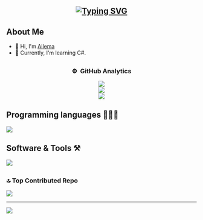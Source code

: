 



  
<h2 align=center><a href="https://git.io/typing-svg"><img src="https://readme-typing-svg.demolab.com?font=Fira+Code&pause=1000&random=false&width=435&lines=Computer+Science+Student;DS%20|%20AI%20|%20ML%20Enthusiast;Always%20learning%20new%20things" alt="Typing SVG" /></a></h2>

## About Me
<ul>
  <li>👋 Hi, I'm <a href="Edo-06">Ailema</a></li>
  <li>🌱 Currently, I'm learning C#.</li>
</ul>

## 

<div align="center">

### ⚙️ &nbsp;GitHub Analytics
![](https://github-readme-stats.vercel.app/api?username=Edo-06&theme=algolia&border=false&include_all_commits=false&count_private=false)<br/>
![](https://github-readme-streak-stats.herokuapp.com/?user=Edo-06&theme=algolia&border=false)<br/>
![](https://github-readme-stats.vercel.app/api/top-langs/?username=Edo-06&theme=algolia&border=false&include_all_commits=false&count_private=false&layout=compact)

</div>


## Programming languages 👨🏽‍💻
<img src="https://skillicons.dev/icons?i=latex&perline=14" />

## Software & Tools ⚒️
<img src="https://skillicons.dev/icons?i=github,git,vscode,windows&perline=14" />



##

### 🔝 Top Contributed Repo
![](https://github-contributor-stats.vercel.app/api?username=Edo-06&limit=5&theme=algolia&combine_all_yearly_contributions=true)

---
[![](https://visitcount.itsvg.in/api?id=Edo-06&icon=0&color=1)](https://visitcount.itsvg.in)

<!-- Proudly created with GPRM ( https://gprm.itsvg.in ) -->

